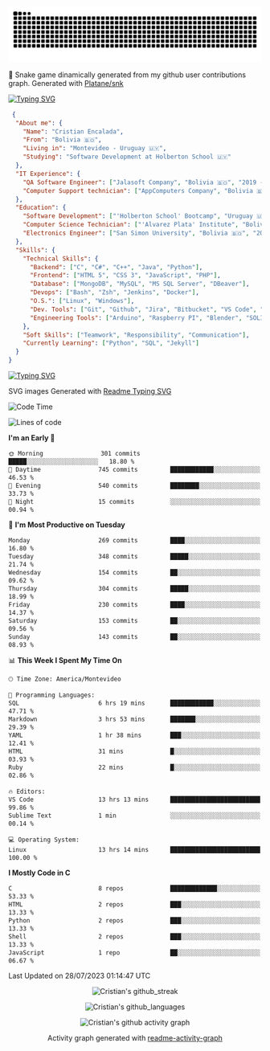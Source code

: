 <!---
<p align="left"> <img src="https://komarev.com/ghpvc/?username=cristian-encalada&label=Profile%20views&color=0e75b6&style=flat" alt="cristian-encalada" /> </p>
--->

<picture>
  <source media="(prefers-color-scheme: dark)" srcset="https://raw.githubusercontent.com/cristian-encalada/cristian-encalada/output/github-contribution-grid-snake-dark.svg">
  <source media="(prefers-color-scheme: light)" srcset="https://raw.githubusercontent.com/cristian-encalada/cristian-encalada/output/github-contribution-grid-snake.svg">
  <img alt="github contribution grid snake animation" src="https://raw.githubusercontent.com/cristian-encalada/cristian-encalada/output/github-contribution-grid-snake.svg">
</picture>

 :snake: Snake game dinamically generated from my github user contributions graph. Generated with [Platane/snk](https://github.com/Platane/snk)

[![Typing SVG](https://readme-typing-svg.demolab.com?duration=4000&pause=500&color=00FF00&background=000000&vCenter=true&width=435&lines=%5Bcristian%40github%5D%24+echo+Hi!;%5Bcristian%40github%5D%24+whoami)](https://git.io/typing-svg)

```JSON
 {
  "About me": {
    "Name": "Cristian Encalada",
    "From": "Bolivia 🇧🇴",
    "Living in": "Montevideo - Uruguay 🇺🇾",
    "Studying": "Software Development at Holberton School 🇺🇾"
  },
  "IT Experience": {
    "QA Software Engineer": ["Jalasoft Company", "Bolivia 🇧🇴", "2019 - 2021"],
    "Computer Support technician": ["AppComputers Company", "Bolivia 🇧🇴", "2016 - 2018"]
  },
  "Education": {
    "Software Development": ["'Holberton School' Bootcamp", "Uruguay 🇺🇾", "2023 - Now"],
    "Computer Science Technician": ["'Alvarez Plata' Institute", "Bolivia 🇧🇴", "2015 - 2017"],
    "Electronics Engineer": ["San Simon University", "Bolivia 🇧🇴", "2011 - 2016"]
  },
  "Skills": {
    "Technical Skills": {
      "Backend": ["C", "C#", "C++", "Java", "Python"],
      "Frontend": ["HTML 5", "CSS 3", "JavaScript", "PHP"],
      "Database": ["MongoDB", "MySQL", "MS SQL Server", "DBeaver"],
      "Devops": ["Bash", "Zsh", "Jenkins", "Docker"],
      "O.S.": ["Linux", "Windows"],
      "Dev. Tools": ["Git", "Github", "Jira", "Bitbucket", "VS Code", "Sublime Text", "Trello"],
      "Engineering Tools": ["Arduino", "Raspberry PI", "Blender", "SOLIDWORKS", "MATLAB"]
    },
    "Soft Skills": ["Teamwork", "Responsibility", "Communication"],
    "Currently Learning": ["Python", "SQL", "Jekyll"]
  }
}
```

[![Typing SVG](https://readme-typing-svg.demolab.com?font=Fira+Code&duration=4000&pause=501&color=00FF00&background=000000&vCenter=true&width=435&lines=%5Bcristian%40github%5D%24+ls+.%2Fstatistics)](https://git.io/typing-svg)

 SVG images Generated with [Readme Typing SVG](https://readme-typing-svg.demolab.com/demo/)

<!--START_SECTION:waka-->
![Code Time](http://img.shields.io/badge/Code%20Time-24%20hrs%2018%20mins-blue)

![Lines of code](https://img.shields.io/badge/From%20Hello%20World%20I%27ve%20Written-147.9%20thousand%20lines%20of%20code-blue)

**I'm an Early 🐤** 

```text
🌞 Morning                301 commits         █████░░░░░░░░░░░░░░░░░░░░   18.80 % 
🌆 Daytime                745 commits         ████████████░░░░░░░░░░░░░   46.53 % 
🌃 Evening                540 commits         ████████░░░░░░░░░░░░░░░░░   33.73 % 
🌙 Night                  15 commits          ░░░░░░░░░░░░░░░░░░░░░░░░░   00.94 % 
```
📅 **I'm Most Productive on Tuesday** 

```text
Monday                   269 commits         ████░░░░░░░░░░░░░░░░░░░░░   16.80 % 
Tuesday                  348 commits         █████░░░░░░░░░░░░░░░░░░░░   21.74 % 
Wednesday                154 commits         ██░░░░░░░░░░░░░░░░░░░░░░░   09.62 % 
Thursday                 304 commits         █████░░░░░░░░░░░░░░░░░░░░   18.99 % 
Friday                   230 commits         ████░░░░░░░░░░░░░░░░░░░░░   14.37 % 
Saturday                 153 commits         ██░░░░░░░░░░░░░░░░░░░░░░░   09.56 % 
Sunday                   143 commits         ██░░░░░░░░░░░░░░░░░░░░░░░   08.93 % 
```


📊 **This Week I Spent My Time On** 

```text
🕑︎ Time Zone: America/Montevideo

💬 Programming Languages: 
SQL                      6 hrs 19 mins       ████████████░░░░░░░░░░░░░   47.71 % 
Markdown                 3 hrs 53 mins       ███████░░░░░░░░░░░░░░░░░░   29.39 % 
YAML                     1 hr 38 mins        ███░░░░░░░░░░░░░░░░░░░░░░   12.41 % 
HTML                     31 mins             █░░░░░░░░░░░░░░░░░░░░░░░░   03.93 % 
Ruby                     22 mins             █░░░░░░░░░░░░░░░░░░░░░░░░   02.86 % 

🔥 Editors: 
VS Code                  13 hrs 13 mins      █████████████████████████   99.86 % 
Sublime Text             1 min               ░░░░░░░░░░░░░░░░░░░░░░░░░   00.14 % 

💻 Operating System: 
Linux                    13 hrs 14 mins      █████████████████████████   100.00 % 
```

**I Mostly Code in C** 

```text
C                        8 repos             █████████████░░░░░░░░░░░░   53.33 % 
HTML                     2 repos             ███░░░░░░░░░░░░░░░░░░░░░░   13.33 % 
Python                   2 repos             ███░░░░░░░░░░░░░░░░░░░░░░   13.33 % 
Shell                    2 repos             ███░░░░░░░░░░░░░░░░░░░░░░   13.33 % 
JavaScript               1 repo              ██░░░░░░░░░░░░░░░░░░░░░░░   06.67 % 
```




 Last Updated on 28/07/2023 01:14:47 UTC
<!--END_SECTION:waka-->

<div align = "center">

![Cristian's github_streak](https://github-readme-streak-stats.herokuapp.com/?user=cristian-encalada&hide_border=true&theme=dark)

![Cristian's github_languages](https://github-readme-stats.vercel.app/api/top-langs?username=cristian-encalada&show_icons=true&hide_border=true&locale=en&layout=compact&theme=dark)

![Cristian's github activity graph](https://github-readme-activity-graph.vercel.app/graph?username=cristian-encalada&theme=github-compact)

Activity graph generated with [readme-activity-graph](https://github.com/Ashutosh00710/github-readme-activity-graph)

</div>